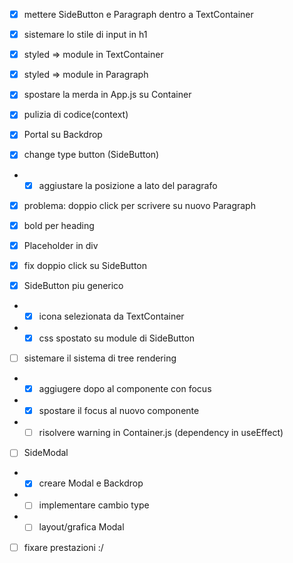- [x] mettere SideButton e Paragraph dentro a TextContainer
- [x] sistemare lo stile di input in h1
- [x] styled => module in TextContainer
- [x] styled => module in Paragraph
- [x] spostare la merda in App.js su Container
- [x] pulizia di codice(context)
- [x] Portal su Backdrop

- [x] change type button (SideButton)
- - [x] aggiustare la posizione a lato del paragrafo

- [x] problema: doppio click per scrivere su nuovo Paragraph
- [x] bold per heading
- [x] Placeholder in div
- [x] fix doppio click su SideButton

- [x] SideButton piu generico
- - [x] icona selezionata da TextContainer
- - [x] css spostato su module di SideButton

- [ ] sistemare il sistema di tree rendering
- - [x] aggiugere dopo al componente con focus
- - [x] spostare il focus al nuovo componente
- - [ ] risolvere warning in Container.js (dependency in useEffect)

- [ ] SideModal
- - [x] creare Modal e Backdrop
- - [ ] implementare cambio type
- - [ ] layout/grafica Modal

- [ ] fixare prestazioni :/
